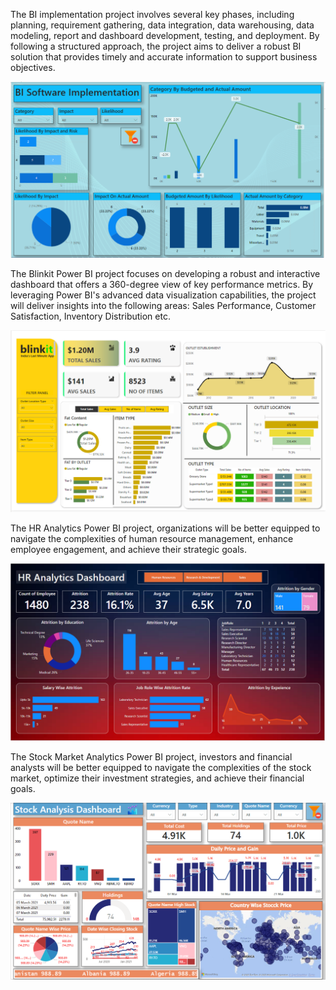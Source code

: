 The BI implementation project involves several key phases, including planning, requirement gathering, data integration, data warehousing, data modeling, report and dashboard development, testing, and deployment. By following a structured approach, the project aims to deliver a robust BI solution that provides timely and accurate information to support business objectives.

![image alt](https://github.com/subho112/BI-Project/blob/68ac5a3b5b3a6fd61f488d034db198728c5d336b/BI%20Implementation%20Project/BI%20Dashboard.PNG)


The Blinkit Power BI project focuses on developing a robust and interactive dashboard that offers a 360-degree view of key performance metrics. By leveraging Power BI's advanced data visualization capabilities, the project will deliver insights into the following areas: Sales Performance, Customer Satisfaction, Inventory Distribution etc.

![image alt](https://github.com/subho112/BI-Project/blob/f7dba885aeaa7774f4e9d8883827d488fa43eea1/Blinkit%20Project/Blinkit%20Dashboard.PNG)


The HR Analytics Power BI project, organizations will be better equipped to navigate the complexities of human resource management, enhance employee engagement, and achieve their strategic goals.

![image alt](https://github.com/subho112/BI-Project/blob/ae6e9789ffdf3a4a2abbe058fec72c7312a20b08/HR%20Analytics%20Dashboard/HR%20Analytics%20Dashboard.PNG)


The Stock Market Analytics Power BI project, investors and financial analysts will be better equipped to navigate the complexities of the stock market, optimize their investment strategies, and achieve their financial goals.

![image alt](https://github.com/subho112/BI-Project/blob/c3b00ba03373eab3c648e86175ffb36e8b3fa5d9/Stock%20Market%20Analysis/Stock%20Market%20Dashboard.PNG)
